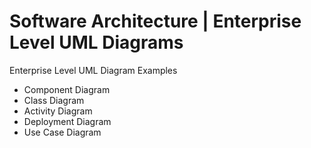 # Software Architecture | Enterprise Level UML Diagrams
Enterprise Level UML Diagram Examples
- Component Diagram
- Class Diagram
- Activity Diagram
- Deployment Diagram
- Use Case Diagram
